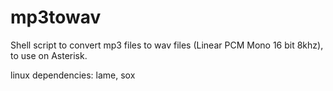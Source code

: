 # mp3towav

Shell script to convert mp3 files to wav files (Linear PCM Mono 16 bit 8khz), to use on Asterisk.

linux dependencies: lame, sox
